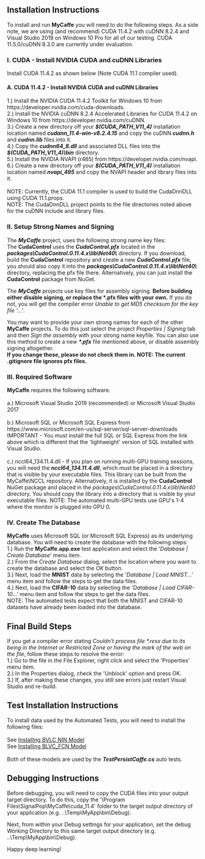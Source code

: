 <H2>Installation Instructions</H2>
To install and run <b>MyCaffe</b> you will need to do the following steps.  As a side note, we are using (and recommend) CUDA 11.4.2 with cuDNN 8.2.4 and Visual Studio 2019 on Windows 10 Pro for all of our testing.
CUDA 11.5.0/cuDNN 8.3.0 are currently under evaluation.
</br>
<H3>I. CUDA - Install NVIDIA CUDA and cuDNN Libraries</H3>
Install CUDA 11.4.2 as shown below (Note CUDA 11.1 compiler used).
<H4>A. CUDA 11.4.2 - Install NVIDIA CUDA and cuDNN Libraries</H4>
1.) Install the NVIDIA CUDA 11.4.2 Toolkit for Windows 10 from https://developer.nvidia.com/cuda-downloads. 
</br>2.) Install the NVIDIA cuDNN 8.2.4 Accelerated Libraries for CUDA 11.4.2 on Windows 10 from https://developer.nvidia.com/cuDNN.
</br>3.) Create a new directory off your <b><i>$(CUDA_PATH_V11_4)</i></b> installation location named <b><i>cudann_11.4-win-v8.2.4.15</i></b> and copy the cuDNN <b><i>cudnn.h</i></b> and <b><i>cudnn.lib</i></b> files into it.
</br>4.) Copy the <b><i>cudnn64_8.dll</i></b> and associated DLL files into the <b><i>$(CUDA_PATH_V11_4)\bin</i></b> directory.
</br>5.) Install the NVIDIA NVAPI (r465) from https://developer.nvidia.com/nvapi.
</br>6.) Create a new directory off your <b><i>$(CUDA_PATH_V11_4)</i></b> installation location named <b><i>nvapi_495</i></b> and copy the NVAPI header and library files into it.
</br>
</br>NOTE: Currently, the CUDA 11.1 compiler is used to build the CudaDnnDLL using CUDA 11.1.props.
</br>NOTE: The CudaDnnDLL project points to the file directories noted above for the cuDNN include and library files.  

<H3>II. Setup Strong Names and Signing</H3>
The <b><i>MyCaffe</i></b> project, uses the following strong name key files:
</br>The <b>CudaControl</b> uses the <b><i>CudaControl.pfx</i></b> located in the <b><i>packages\CudaControl.0.11.4.x\lib\Net40\</i></b> directory.  
If you download, build the <b>CudaControl</b> repository and create a new <b><i>CudaControl.pfx</i></b> file, you should also copy it into the 
<b><i>packages\CudaControl.0.11.4.x\lib\Net40\</i></b> directory, replacing the pfx file there.  Alternatively, you can just install 
the <b>CudaControl</b> package from NuGet.
</p>
The <b><i>MyCaffe</i></b> projects use key files for assembly signing. <b>Before building either disable signing, or replace the *.pfx files with your own.</b>
If you do not, you will get the compiler error <i>Unable to get MD5 checksum for the key file '...'</i>.

You may want to provide your own strong names for each of the other <b>MyCaffe</b> projects.  To do this just select the project <i>Properties | Signing</i> tab and
then <i>Sign the assembly</i> with your strong name keyfile.  You can also use this method to create a new <b><i>*.pfx</i></b> file mentioned above, or disable 
assembly signing altogether.
</br><b>If you change these, please do not check them in.  NOTE: The current .gitignore file ignores pfx files.</b>

<H3>III. Required Software</H3>
<b>MyCaffe</b> requires the following software.
</br>
</br>a.) Microsoft Visual Studio 2019 (recommended) or Microsoft Visual Studio 2017
</br>
</br>b.) Microsoft SQL or Microsoft SQL Express from https://www.microsoft.com/en-us/sql-server/sql-server-downloads 
</br>IMPORTANT - You must install the full SQL or SQL Express from the link above which is different that the 'lightweight' version of SQL installed
with Visual Studio.
</br>
</br>c.) nccl64_134.11.4.dll - If you plan on running multi-GPU training sessions, you will need the <b><i>nccl64_134.11.4.dll</i></b>, which must be placed
in a directory that is visible by your executable files.  This library can be built from the MyCaffe\NCCL repository.  Alternatively, it is installed
by the <b>CudaControl</b> NuGet package and placed in the <i>packages\CudaControl.0.11.4.x\lib\Net40</i> directory.  You should copy the library into
a directory that is visible by your executable files.  NOTE: The automated multi-GPU tests use GPU's 1-4 where the monitor is plugged into GPU 0.
</br>
<H3>IV. Create The Database</H3>
<b>MyCaffe</b> uses Microsoft SQL (or Microsoft SQL Express) as its underlying database.  You will need to create the database with the following steps:
</br>1.) Run the <b>MyCaffe.app.exe</b> test application and select the '<i>Database | Create Database</i>' menu item.
</br>2.) From the <i>Create Database</i> dialog, select the location where you want to create the database and select the <i>OK</i> button.
</br>3.) Next, load the <b>MNIST</b> data by selecting the '<i>Database | Load MNIST...'</i> menu item and follow the steps to get the data files.
</br>4.) Next, load the <b>CIFAR-10</b> data by selecting the '<i>Database | Load CIFAR-10...'</i> menu item and follow the steps to get the data files.
</br>NOTE: The automated tests expect that both the MNIST and CIFAR-10 datasets have already been loaded into the database.

<H2>Final Build Steps</H2>
If you get a compiler error stating <i>Couldn't process file *.resx due to its being in the Internet or Restricted Zone or having the mark of the web on the file</i>, follow these
steps to resolve the error:
</br>1.) Go to the file in the File Explorer, right click and select the 'Properties' menu item.
</br>2.) In the Properties dialog, check the 'Unblock' option and press OK.
</br>3.) If, after making these changes, you still see errors just restart Visual Studio and re-build.

<H2>Test Installation Instructions</H2>
To install data used by the Automated Tests, you will need to install the following files:
</br>
</br>See <a href=".\MyCaffe.test\test_data\models\bvlc_nin\INSTALL.md">Installing BVLC NIN Model</a>
</br>See <a href=".\MyCaffe.test\test_data\models\voc_fcns32\INSTALL.md">Installing BLVC_FCN Model</a>
</br>
</br>Both of these models are used by the <b><i>TestPersistCaffe.cs</i></b> auto tests.

<H2>Debugging Instructions</H2>
Before debugging, you will need to copy the CUDA files into your output target directory.  To do this, copy the '\Program Files\SignalPop\MyCaffe\cuda_11.4' folder to the 
target output directory of your application (e.g. ..\Temp\MyApp\bin\Debug).  

Next, from within your Debug settings for your application, set the debug Working Directory to this same target output directory (e.g. ..\Temp\MyApp\bin\Debug).

Happy deep learning!

